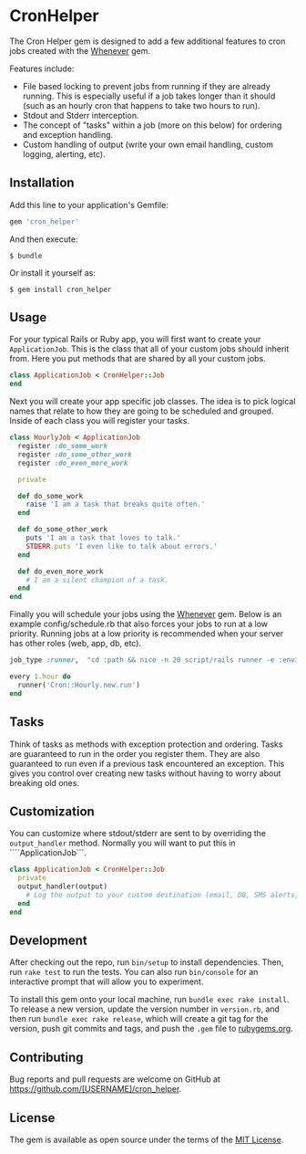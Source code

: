 # CronHelper

The Cron Helper gem is designed to add a few additional features to cron jobs created with the [Whenever](https://github.com/javan/whenever) gem.

Features include:
* File based locking to prevent jobs from running if they are already running.  This is especially useful if a job takes longer than it should (such as an hourly cron that happens to take two hours to run).
* Stdout and Stderr interception.
* The concept of "tasks" within a job (more on this below) for ordering and exception handling.
* Custom handling of output (write your own email handling, custom logging, alerting, etc).

## Installation

Add this line to your application's Gemfile:

```ruby
gem 'cron_helper'
```

And then execute:

    $ bundle

Or install it yourself as:

    $ gem install cron_helper

## Usage

For your typical Rails or Ruby app, you will first want to create your ````ApplicationJob````.
This is the class that all of your custom jobs should inherit from.
Here you put methods that are shared by all your custom jobs.

```ruby
class ApplicationJob < CronHelper::Job
end
```

Next you will create your app specific job classes.
The idea is to pick logical names that relate to how they are going to be scheduled and grouped.
Inside of each class you will register your tasks.

```ruby
class HourlyJob < ApplicationJob
  register :do_some_work
  register :do_some_other_work
  register :do_even_more_work

  private

  def do_some_work
    raise 'I am a task that breaks quite often.'
  end

  def do_some_other_work
    puts 'I am a task that loves to talk.'
    STDERR.puts 'I even like to talk about errors.'
  end

  def do_even_more_work
    # I am a silent champion of a task.
  end
end
```
Finally you will schedule your jobs using the [Whenever](https://github.com/javan/whenever]) gem.
Below is an example config/schedule.rb that also forces your jobs to run at a low priority.
Running jobs at a low priority is recommended when your server has other roles (web, app, db, etc).

```ruby
job_type :runner,  "cd :path && nice -n 20 script/rails runner -e :environment ':task' :output"

every 1.hour do
  runner('Cron::Hourly.new.run')
end
```

## Tasks
Think of tasks as methods with exception protection and ordering.
Tasks are guaranteed to run in the order you register them.
They are also guaranteed to run even if a previous task encountered an exception.
This gives you control over creating new tasks without having to worry about breaking old ones.

## Customization
You can customize where stdout/stderr are sent to by overriding the ````output_handler```` method.
Normally you will want to put this in ````ApplicationJob```.

```ruby
class ApplicationJob < CronHelper::Job
  private
  output_handler(output)
    # Log the output to your custom destination (email, DB, SMS alerts, etc).
  end
end
```

## Development

After checking out the repo, run `bin/setup` to install dependencies. Then, run `rake test` to run the tests. You can also run `bin/console` for an interactive prompt that will allow you to experiment.

To install this gem onto your local machine, run `bundle exec rake install`. To release a new version, update the version number in `version.rb`, and then run `bundle exec rake release`, which will create a git tag for the version, push git commits and tags, and push the `.gem` file to [rubygems.org](https://rubygems.org).

## Contributing

Bug reports and pull requests are welcome on GitHub at https://github.com/[USERNAME]/cron_helper.


## License

The gem is available as open source under the terms of the [MIT License](http://opensource.org/licenses/MIT).


